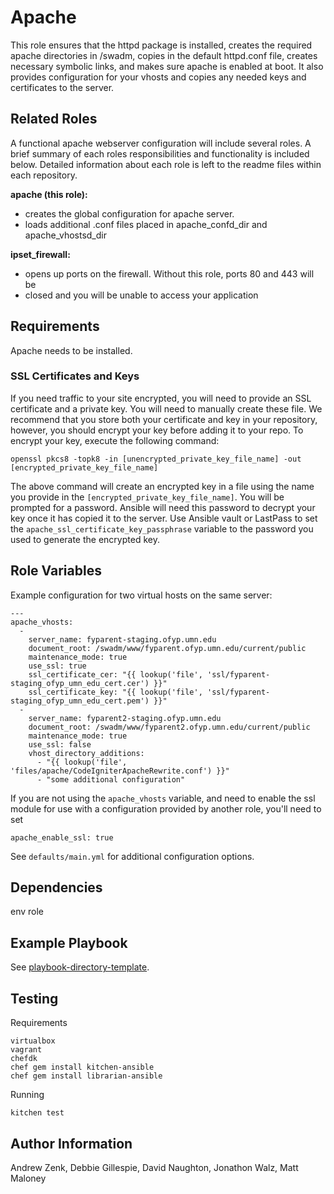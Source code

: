 Apache
=========
This role ensures that the httpd package is installed, creates the required apache directories in /swadm, copies in the default httpd.conf file, creates necessary symbolic links, and makes sure apache is enabled at boot. It also provides configuration for your vhosts and copies any needed keys and certificates to the server.

Related Roles
-------------
A functional apache webserver configuration will include several roles.  A brief summary of each roles responsibilities and functionality is included below.  Detailed information about each role is left to the readme files within each repository.

**apache (this role):**
* creates the global configuration for apache server.
* loads additional .conf files placed in apache_confd_dir and apache_vhostsd_dir

**ipset_firewall:**
* opens up ports on the firewall.  Without this role, ports 80 and 443 will be
* closed and you will be unable to access your application

Requirements
------------

Apache needs to be installed.

### SSL Certificates and Keys
If you need traffic to your site encrypted, you will need to provide an SSL certificate
and a private key. You will need to manually create these file. We recommend that you store
both your certificate and key in your repository, however, you should encrypt your
key before adding it to your repo. To encrypt your key, execute the following command:

```
openssl pkcs8 -topk8 -in [unencrypted_private_key_file_name] -out [encrypted_private_key_file_name]
```
The above command will create an encrypted key in a file using the name you provide in the `[encrypted_private_key_file_name]`. You will be prompted for a password. Ansible will need
this password to decrypt your key once it has copied it to the server. Use
Ansible vault or LastPass to set the `apache_ssl_certificate_key_passphrase` variable to the
password you used to generate the encrypted key.

Role Variables
--------------

Example configuration for two virtual hosts on the same server:
```
---
apache_vhosts:
  -
    server_name: fyparent-staging.ofyp.umn.edu
    document_root: /swadm/www/fyparent.ofyp.umn.edu/current/public
    maintenance_mode: true
    use_ssl: true
    ssl_certificate_cer: "{{ lookup('file', 'ssl/fyparent-staging_ofyp_umn_edu_cert.cer') }}"
    ssl_certificate_key: "{{ lookup('file', 'ssl/fyparent-staging_ofyp_umn_edu_cert.pem') }}"
  -
    server_name: fyparent2-staging.ofyp.umn.edu
    document_root: /swadm/www/fyparent2.ofyp.umn.edu/current/public
    maintenance_mode: true
    use_ssl: false
    vhost_directory_additions:
      - "{{ lookup('file', 'files/apache/CodeIgniterApacheRewrite.conf') }}"
      - "some additional configuration"
```

If you are not using the `apache_vhosts` variable, and need to enable the ssl module for use with a configuration provided by another role, you'll need to set
```
apache_enable_ssl: true
```

See `defaults/main.yml` for additional configuration options.

Dependencies
------------

env role

Example Playbook
----------------

See [playbook-directory-template](https://github.umn.edu/ansible-roles/playbook-directory-template).

Testing
-------

Requirements
```
virtualbox
vagrant
chefdk
chef gem install kitchen-ansible
chef gem install librarian-ansible
```

Running
```
kitchen test
```

Author Information
------------------

Andrew Zenk, Debbie Gillespie, David Naughton, Jonathon Walz, Matt Maloney

